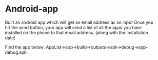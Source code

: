 # Android-app
Built an android app which will get an email address as an input
Once you hit the send button, your app will send a list of all the apps you have installed on the phone to that email address.
(along with the installation date) 

Find the app below:
AppList->app->build->outputs->apk->debug->app-debug.apk
